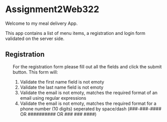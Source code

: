 # Assignment2Web322
Welcome to my meal delivery App.

This app contains a list of menu items, a registration and login form validated on the server side.

<h2>Registration</h2>

<ol>
<p>For the registration form please fill out all the fields and click the submit button.
This form will: </p>
<ol>
<li>
Validate the first name field is not emoty
</li>
<li>
Validate the last name field is not emoty
</li>
<li>
Validate the email is not emoty, matches the required format of an email using regular expressions
</li>
<li>
Validate the email is not emoty, matches the required format for a phone number (10 digits) seperated by space/dash
(###-###-#### OR ########## OR ### ### ####)
</li>


